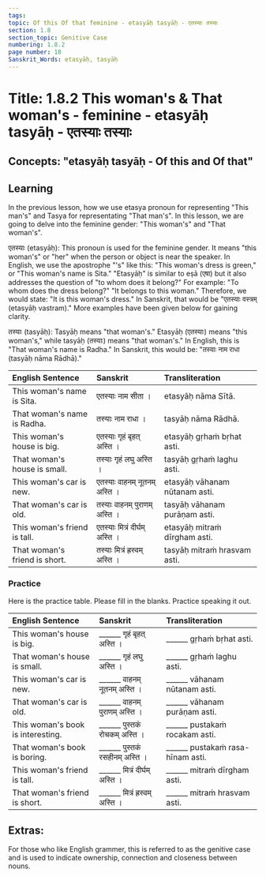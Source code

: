 ```yaml
---
tags:
topic: Of this Of that feminine - etasyāḥ tasyāḥ - एतस्याः तस्याः
section: 1.8
section_topic: Genitive Case
numbering: 1.8.2
page number: 18
Sanskrit_Words: etasyāḥ, tasyāḥ
---
```

# Title: 1.8.2  This woman's & That woman's - feminine  - etasyāḥ tasyāḥ - एतस्याः तस्याः
## Concepts: "etasyāḥ tasyāḥ - Of this and Of that"

## Learning
In the previous lesson, how we use etasya pronoun for representing "This man's" and Tasya for representating "That man's".  In this lesson, we are going to delve into the feminine gender: "This woman's" and "That woman's".  

एतस्याः (etasyāḥ): This pronoun is used for the feminine gender. It means "this woman's" or "her" when the person or object is near the speaker. In English, we use the apostrophe "'s" like this: "This woman's dress is green," or "This woman's name is Sita." "Etasyāḥ" is similar to eṣā (एषा) but it also addresses the question of "to whom does it belong?" For example: "To whom does the dress belong?" "It belongs to this woman." Therefore, we would state: "It is this woman's dress." In Sanskrit, that would be "एतस्याः वस्त्रम् (etasyāḥ vastram)." More examples have been given below for gaining clarity.

तस्याः (tasyāḥ): Tasyāḥ means "that woman's." Etasyāḥ (एतस्याः) means "this woman's," while tasyāḥ (तस्याः) means "that woman's." In English, this is "That woman's name is Radha." In Sanskrit, this would be: "तस्याः नाम राधा (tasyāḥ nāma Rādhā)."

| English Sentence | Sanskrit | Transliteration |
| :--- | :--- | :--- |
| This woman's name is Sita. | एतस्याः नाम सीता । | etasyāḥ nāma Sītā. |
| That woman's name is Radha. | तस्याः नाम राधा । | tasyāḥ nāma Rādhā. |
| This woman's house is big. | एतस्याः गृहं बृहत् अस्ति । | etasyāḥ gṛhaṁ bṛhat asti. |
| That woman's house is small. | तस्याः गृहं लघु अस्ति । | tasyāḥ gṛhaṁ laghu asti. |
| This woman's car is new. | एतस्याः वाहनम् नूतनम् अस्ति । | etasyāḥ vāhanam nūtanam asti. |
| That woman's car is old. | तस्याः वाहनम् पुराणम् अस्ति । | tasyāḥ vāhanam purāṇam asti. |
| This woman's friend is tall. | एतस्याः मित्रं दीर्घम् अस्ति । | etasyāḥ mitraṁ dīrgham asti. |
| That woman's friend is short. | तस्याः मित्रं ह्रस्वम् अस्ति । | tasyāḥ mitraṁ hrasvam asti. |

### Practice

Here is the practice table. Please fill in the blanks. Practice speaking it out.

| English Sentence | Sanskrit | Transliteration |
| :--- | :--- | :--- |
| This woman's house is big. | ______ गृहं बृहत् अस्ति । | ______ gṛhaṁ bṛhat asti. |
| That woman's house is small. | ______ गृहं लघु अस्ति । | ______ gṛhaṁ laghu asti. |
| This woman's car is new. | ______ वाहनम् नूतनम् अस्ति । | ______ vāhanam nūtanam asti. |
| That woman's car is old. | ______ वाहनम् पुराणम् अस्ति । | ______ vāhanam purāṇam asti. |
| This woman's book is interesting. | ______ पुस्तकं रोचकम् अस्ति । | ______ pustakaṁ rocakam asti. |
| That woman's book is boring. | ______ पुस्तकं रसहीनम् अस्ति । | ______ pustakaṁ rasa-hīnam asti. |
| This woman's friend is tall. | ______ मित्रं दीर्घम् अस्ति । | ______ mitraṁ dīrgham asti. |
| That woman's friend is short. | ______ मित्रं ह्रस्वम् अस्ति । | ______ mitraṁ hrasvam asti. |


## Extras:
For those who like English grammer, this is referred to as the genitive case and is used to indicate ownership, connection and closeness between nouns.  
